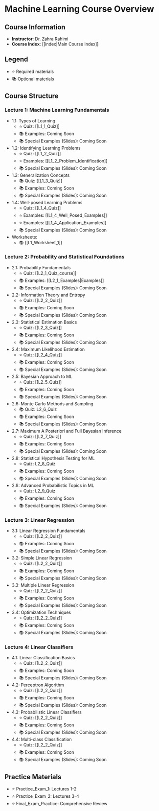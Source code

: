 # Machine Learning Course Overview

## Course Information
- **Instructor**: Dr. Zahra Rahimi
- **Course Index**: [[index|Main Course Index]]

## Legend
- ⭐ Required materials
- 📚 Optional materials

## Course Structure

### Lecture 1: Machine Learning Fundamentals
- 1.1: Types of Learning
  - ⭐ Quiz: [[L1_1_Quiz]]
  - 📚 Examples: Coming Soon
  - 📚 Special Examples (Slides): Coming Soon
- 1.2: Identifying Learning Problems
  - ⭐ Quiz: [[L1_2_Quiz]]
  - ⭐ Examples: [[L1_2_Problem_Identification]]
  - 📚 Special Examples (Slides): Coming Soon
- 1.3: Generalization Concepts
  - 📚 Quiz: [[L1_3_Quiz]]
  - 📚 Examples: Coming Soon
  - 📚 Special Examples (Slides): Coming Soon
- 1.4: Well-posed Learning Problems
  - ⭐ Quiz: [[L1_4_Quiz]]
  - ⭐ Examples: [[L1_4_Well_Posed_Examples]]
  - ⭐ Examples: [[L1_4_Application_Examples]]
  - 📚 Special Examples (Slides): Coming Soon
- Worksheets:
  - 📚 [[L1_Worksheet_1]]

### Lecture 2: Probability and Statistical Foundations
- 2.1: Probability Fundamentals
  - ⭐ Quiz: [[L2_1_Quiz_course]]
  - 📚 Examples: [[L2_1_Examples|Examples]]
  - 📚 Special Examples (Slides): Coming Soon
- 2.2: Information Theory and Entropy
  - ⭐ Quiz: [[L2_2_Quiz]]
  - 📚 Examples: Coming Soon
  - 📚 Special Examples (Slides): Coming Soon
- 2.3: Statistical Estimation Basics
  - ⭐ Quiz: [[L2_3_Quiz]]
  - 📚 Examples: Coming Soon
  - 📚 Special Examples (Slides): Coming Soon
- 2.4: Maximum Likelihood Estimation
  - ⭐ Quiz: [[L2_4_Quiz]]
  - 📚 Examples: Coming Soon
  - 📚 Special Examples (Slides): Coming Soon
- 2.5: Bayesian Approach to ML
  - ⭐ Quiz: [[L2_5_Quiz]]
  - 📚 Examples: Coming Soon
  - 📚 Special Examples (Slides): Coming Soon
- 2.6: Monte Carlo Methods and Sampling
  - 📚 Quiz: L2_6_Quiz
  - 📚 Examples: Coming Soon
  - 📚 Special Examples (Slides): Coming Soon
- 2.7: Maximum A Posteriori and Full Bayesian Inference
  - ⭐ Quiz: [[L2_7_Quiz]]
  - 📚 Examples: Coming Soon
  - 📚 Special Examples (Slides): Coming Soon
- 2.8: Statistical Hypothesis Testing for ML
  - ⭐ Quiz: L2_8_Quiz
  - 📚 Examples: Coming Soon
  - 📚 Special Examples (Slides): Coming Soon
- 2.9: Advanced Probabilistic Topics in ML
  - ⭐ Quiz: L2_9_Quiz
  - 📚 Examples: Coming Soon
  - 📚 Special Examples (Slides): Coming Soon

### Lecture 3: Linear Regression
- 3.1: Linear Regression Fundamentals
  - ⭐ Quiz: [[L2_2_Quiz]]
  - 📚 Examples: Coming Soon
  - 📚 Special Examples (Slides): Coming Soon
- 3.2: Simple Linear Regression
  - ⭐ Quiz: [[L2_2_Quiz]]
  - 📚 Examples: Coming Soon
  - 📚 Special Examples (Slides): Coming Soon
- 3.3: Multiple Linear Regression
  - ⭐ Quiz: [[L2_2_Quiz]]
  - 📚 Examples: Coming Soon
  - 📚 Special Examples (Slides): Coming Soon
- 3.4: Optimization Techniques
  - ⭐ Quiz: [[L2_2_Quiz]]
  - 📚 Examples: Coming Soon
  - 📚 Special Examples (Slides): Coming Soon

### Lecture 4: Linear Classifiers
- 4.1: Linear Classification Basics
  - ⭐ Quiz: [[L2_2_Quiz]]
  - 📚 Examples: Coming Soon
  - 📚 Special Examples (Slides): Coming Soon
- 4.2: Perceptron Algorithm
  - ⭐ Quiz: [[L2_2_Quiz]]
  - 📚 Examples: Coming Soon
  - 📚 Special Examples (Slides): Coming Soon
- 4.3: Probabilistic Linear Classifiers
  - ⭐ Quiz: [[L2_2_Quiz]]
  - 📚 Examples: Coming Soon
  - 📚 Special Examples (Slides): Coming Soon
- 4.4: Multi-class Classification
  - ⭐ Quiz: [[L2_2_Quiz]]
  - 📚 Examples: Coming Soon
  - 📚 Special Examples (Slides): Coming Soon

## Practice Materials
- ⭐ Practice_Exam_1: Lectures 1-2
- ⭐ Practice_Exam_2: Lectures 3-4
- ⭐ Final_Exam_Practice: Comprehensive Review
